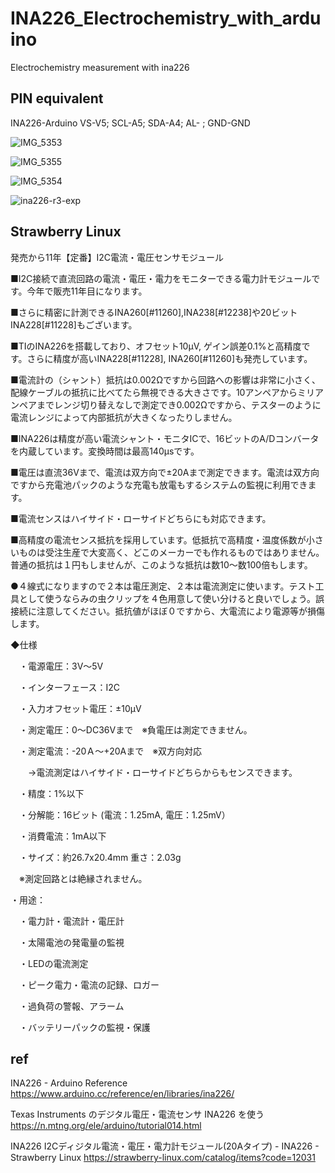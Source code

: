 # INA226_Electrochemistry_with_arduino
Electrochemistry measurement with ina226 

## PIN equivalent

INA226-Arduino  VS-V5;  SCL-A5;  SDA-A4;  AL- ; GND-GND 

![IMG_5353](https://github.com/chibaf/INA226_Electrochemistry_with_arduino/assets/1296728/60bca76a-6dc6-4a50-9cba-a3d0c2e85305)

![IMG_5355](https://github.com/chibaf/INA226_Electrochemistry_with_arduino/assets/1296728/b92daf94-6c1c-4a22-b699-96b2f17ea673)

![IMG_5354](https://github.com/chibaf/INA226_Electrochemistry_with_arduino/assets/1296728/25bebd40-813e-4638-9e13-9c4991d308d3)

![ina226-r3-exp](https://github.com/chibaf/INA226_Electrochemistry_with_arduino/assets/1296728/a0a98cbc-638d-40ba-b2a5-9813aee71d04)

## Strawberry Linux

発売から11年【定番】I2C電流・電圧センサモジュール

■I2C接続で直流回路の電流・電圧・電力をモニターできる電力計モジュールです。今年で販売11年目になります。 

■さらに精密に計測できるINA260[#11260],INA238[#12238]や20ビット INA228[#11228]もございます。 

■TIのINA226を搭載しており、オフセット10μV, ゲイン誤差0.1%と高精度です。さらに精度が高いINA228[#11228], INA260[#11260]も発売しています。

■電流計の（シャント）抵抗は0.002Ωですから回路への影響は非常に小さく、配線ケーブルの抵抗に比べてたら無視できる大きさです。10アンペアからミリアンペアまでレンジ切り替えなしで測定でき0.002Ωですから、テスターのように電流レンジによって内部抵抗が大きくなったりしません。 

■INA226は精度が高い電流シャント・モニタICで、16ビットのA/Dコンバータを内蔵しています。変換時間は最高140μsです。 

■電圧は直流36Vまで、電流は双方向で±20Aまで測定できます。電流は双方向ですから充電池パックのような充電も放電もするシステムの監視に利用できます。 

■電流センスはハイサイド・ローサイドどちらにも対応できます。 

■高精度の電流センス抵抗を採用しています。低抵抗で高精度・温度係数が小さいものは受注生産で大変高く、どこのメーカーでも作れるものではありません。普通の抵抗は１円もしませんが、このような抵抗は数10～数100倍もします。 

●４線式になりますので２本は電圧測定、２本は電流測定に使います。テスト工具として使うならみの虫クリップを４色用意して使い分けると良いでしょう。誤接続に注意してください。抵抗値がほぼ０ですから、大電流により電源等が損傷します。 

◆仕様 

　・電源電圧：3V～5V 
 
　・インターフェース：I2C 
 
　・入力オフセット電圧：±10μV 
 
　・測定電圧：0～DC36Vまで　※負電圧は測定できません。 
 
　・測定電流：-20Ａ～+20Aまで　※双方向対応 
 
　　→電流測定はハイサイド・ローサイドどちらからもセンスできます。 

　・精度：1%以下 
 
　・分解能：16ビット (電流：1.25mA, 電圧：1.25mV）
 
　・消費電流：1mA以下 
 
　・サイズ：約26.7x20.4mm 重さ：2.03g 
 
　※測定回路とは絶縁されません。 

・用途： 

　・電力計・電流計・電圧計 
 
　・太陽電池の発電量の監視 
 
　・LEDの電流測定 
 
　・ピーク電力・電流の記録、ロガー
 
　・過負荷の警報、アラーム 
 
　・バッテリーパックの監視・保護 

## ref 
INA226 - Arduino Reference https://www.arduino.cc/reference/en/libraries/ina226/

Texas Instruments のデジタル電圧・電流センサ INA226 を使う https://n.mtng.org/ele/arduino/tutorial014.html

INA226 I2Cディジタル電流・電圧・電力計モジュール(20Aタイプ) - INA226 - Strawberry Linux https://strawberry-linux.com/catalog/items?code=12031
